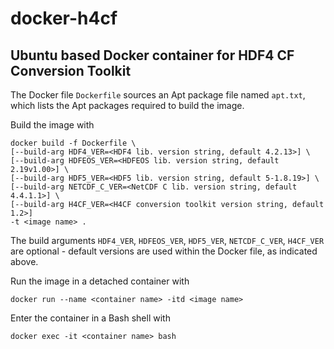 # docker-h4cf

## Ubuntu based Docker container for HDF4 CF Conversion Toolkit

The Docker file `Dockerfile` sources an Apt package file named `apt.txt`, which lists the Apt packages required to build the image.

Build the image with

    docker build -f Dockerfile \
    [--build-arg HDF4_VER=<HDF4 lib. version string, default 4.2.13>] \
    [--build-arg HDFEOS_VER=<HDFEOS lib. version string, default 2.19v1.00>] \
    [--build-arg HDF5_VER=<HDF5 lib. version string, default 5-1.8.19>] \
    [--build-arg NETCDF_C_VER=<NetCDF C lib. version string, default 4.4.1.1>] \
    [--build-arg H4CF_VER=<H4CF conversion toolkit version string, default 1.2>]
    -t <image name> .

The build arguments `HDF4_VER`, `HDFEOS_VER`, `HDF5_VER`, `NETCDF_C_VER`, `H4CF_VER` are optional - default versions are used within the Docker file, as indicated above.

Run the image in a detached container with

    docker run --name <container name> -itd <image name>

Enter the container in a Bash shell with

    docker exec -it <container name> bash
